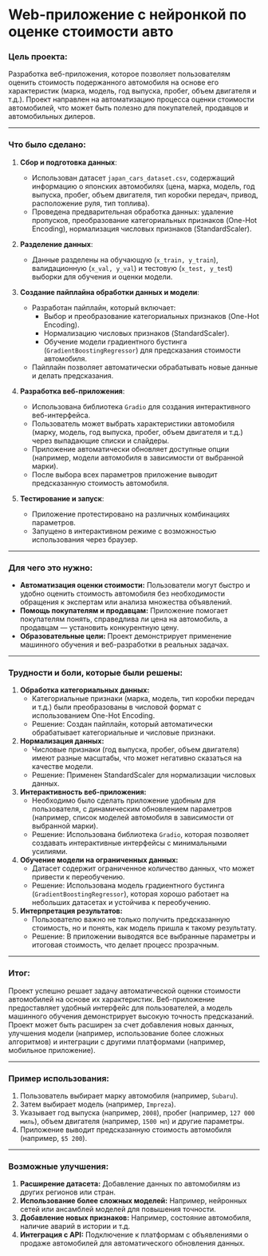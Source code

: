 # Web-приложение с нейронкой по оценке стоимости авто

### Цель проекта:
Разработка веб-приложения, которое позволяет пользователям оценить стоимость подержанного автомобиля на основе его характеристик (марка, модель, год выпуска, пробег, объем двигателя и т.д.). Проект направлен на автоматизацию процесса оценки стоимости автомобилей, что может быть полезно для покупателей, продавцов и автомобильных дилеров.

---

### Что было сделано:

1. **Сбор и подготовка данных**:
    * Использован датасет `japan_cars_dataset.csv`, содержащий информацию о японских автомобилях (цена, марка, модель, год выпуска, пробег, объем двигателя, тип коробки передач, привод, расположение руля, тип топлива).
    * Проведена предварительная обработка данных: удаление пропусков, преобразование категориальных признаков (One-Hot Encoding), нормализация числовых признаков (StandardScaler).

2. **Разделение данных**:
    * Данные разделены на обучающую (`x_train, y_train`), валидационную (`x_val, y_val`) и тестовую (`x_test, y_tes`t) выборки для обучения и оценки модели.

3. **Создание пайплайна обработки данных и модели**:
    * Разработан пайплайн, который включает:
      * Выбор и преобразование категориальных признаков (One-Hot Encoding).
      * Нормализацию числовых признаков (StandardScaler).
      * Обучение модели градиентного бустинга (`GradientBoostingRegressor`) для предсказания стоимости автомобиля.
    * Пайплайн позволяет автоматически обрабатывать новые данные и делать предсказания.

4. **Разработка веб-приложения**:
    * Использована библиотека `Gradio` для создания интерактивного веб-интерфейса.
    * Пользователь может выбрать характеристики автомобиля (марку, модель, год выпуска, пробег, объем двигателя и т.д.) через выпадающие списки и слайдеры.
    * Приложение автоматически обновляет доступные опции (например, модели автомобиля в зависимости от выбранной марки).
    * После выбора всех параметров приложение выводит предсказанную стоимость автомобиля.

5. **Тестирование и запуск**:
    * Приложение протестировано на различных комбинациях параметров.
    * Запущено в интерактивном режиме с возможностью использования через браузер.

---

### Для чего это нужно:
  * **Автоматизация оценки стоимости:** Пользователи могут быстро и удобно оценить стоимость автомобиля без необходимости обращения к экспертам или анализа множества объявлений.
  * **Помощь покупателям и продавцам:** Приложение помогает покупателям понять, справедлива ли цена на автомобиль, а продавцам — установить конкурентную цену.
  * **Образовательные цели:** Проект демонстрирует применение машинного обучения и веб-разработки в реальных задачах.

---

### Трудности и боли, которые были решены:

1. **Обработка категориальных данных:**
    * Категориальные признаки (марка, модель, тип коробки передач и т.д.) были преобразованы в числовой формат с использованием One-Hot Encoding.
    * Решение: Создан пайплайн, который автоматически обрабатывает категориальные и числовые признаки.
2. **Нормализация данных:**
    * Числовые признаки (год выпуска, пробег, объем двигателя) имеют разные масштабы, что может негативно сказаться на качестве модели.
    * Решение: Применен StandardScaler для нормализации числовых данных.
3. **Интерактивность веб-приложения:**
    * Необходимо было сделать приложение удобным для пользователя, с динамическим обновлением параметров (например, список моделей автомобиля в зависимости от выбранной марки).  
    * Решение: Использована библиотека `Gradio`, которая позволяет создавать интерактивные интерфейсы с минимальными усилиями.
4. **Обучение модели на ограниченных данных:**
    * Датасет содержит ограниченное количество данных, что может привести к переобучению.
    * Решение: Использована модель градиентного бустинга (`GradientBoostingRegressor`), которая хорошо работает на небольших датасетах и устойчива к переобучению.
5. **Интерпретация результатов:**
    * Пользователю важно не только получить предсказанную стоимость, но и понять, как модель пришла к такому результату.
    * Решение: В приложении выводятся все выбранные параметры и итоговая стоимость, что делает процесс прозрачным.

---

### Итог:
Проект успешно решает задачу автоматической оценки стоимости автомобилей на основе их характеристик. Веб-приложение предоставляет удобный интерфейс для пользователей, а модель машинного обучения демонстрирует высокую точность предсказаний. Проект может быть расширен за счет добавления новых данных, улучшения модели (например, использование более сложных алгоритмов) и интеграции с другими платформами (например, мобильное приложение).

---

### Пример использования:
1. Пользователь выбирает марку автомобиля (например, `Subaru`).
2. Затем выбирает модель (например, `Impreza`).
3. Указывает год выпуска (например, `2008`), пробег (например, `127 000 миль`), объем двигателя (например, `1500 мл`) и другие параметры.
4. Приложение выводит предсказанную стоимость автомобиля (например, `$5 200`).

---

### Возможные улучшения:
1. **Расширение датасета:** Добавление данных по автомобилям из других регионов или стран.
2. **Использование более сложных моделей:** Например, нейронных сетей или ансамблей моделей для повышения точности.
3. **Добавление новых признаков:** Например, состояние автомобиля, наличие аварий в истории и т.д.
4. **Интеграция с API:** Подключение к платформам с объявлениями о продаже автомобилей для автоматического обновления данных.
